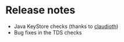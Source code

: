 # Release notes

* Java KeyStore checks (thanks to [claudioth](https://github.com/claudioth))
* Bug fixes in the TDS checks
